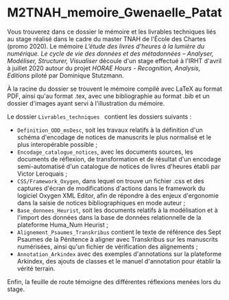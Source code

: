 # M2TNAH_memoire_Gwenaelle_Patat

Vous trouverez dans ce dossier le mémoire et les livrables techniques liés au stage réalisé dans le cadre du master TNAH de l'École des Chartes (promo 2020). Le mémoire _L’étude des livres d’heures à la lumière du numérique. Le cycle de vie des données et des métadonnées – Analyser, Modéliser, Structurer, Visualiser_ découle d'un stage effectué à l'IRHT d'avril à juillet 2020 autour du projet _HORAE Hours - Recognition, Analysis, Editions_ piloté par Dominique Stutzmann. 

À la racine du dossier se trouvent le mémoire compilé avec LaTeX au format PDF, ainsi qu'au format .tex, avec une bibliographie au format .bib et un dossier d'images ayant servi à l'illustration du mémoire. 

Le dossier ```Livrables_techniques ``` contient les dossiers suivants : 

* ```Definition_ODD_msDesc```, soit les travaux relatifs à la définition d'un schéma d'encodage de notices de manuscrits le plus normalisé et le plus interopérable possible ;
* ```Encodage_catalogue_notices```, avec les documents sources, les documents de réflexion, de transformation et de résultat d'un encodage semi-automatisé d'un catalogue de notices de livres d'heures établi par Victor Leroquais ;
* ```CSS/Framework_Oxygen```, dans lequel on trouve un fichier .css et des captures d'écran de modifications d'actions dans le framework du logiciel Oxygen XML Editor, afin de répondre à des enjeux d'ergonomie dans la saisie de notices bibliographiques en mode auteur ;
* ```Base_donnees_Heurist```, soit les documents relatifs à la modélisation et à l'import des données dans la base de données relationnelle de la plateforme Huma_Num Heurist ;
* ```Alignement_Psaumes_Transkribus``` contient le texte de référence des Sept Psaumes de la Pénitence à aligner avec Transkribus sur les manuscrits numérisées, ainsi qu'un fichier de vérification des alignements ;
* ```Annotation_Arkindex``` avec des exemples d'annotations sur la plateforme Arkindex, des ajouts de classes et le manuel d'annotation pour établir la vérité terrain.

Enfin, la feuille de route témoigne des différentes réflexions menées lors du stage. 
